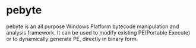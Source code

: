 # pebyte
pebyte is an all purpose Windows Platform bytecode manipulation and analysis framework. It can be used to modify existing PE(Portable Execute) or to dynamically generate PE, directly in binary form.
